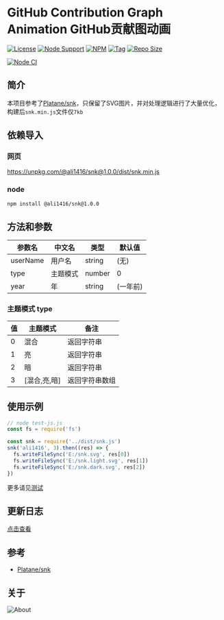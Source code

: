 # GitHub Contribution Graph Animation GitHub贡献图动画

[![License](https://img.shields.io/github/license/ALI1416/snk?label=License)](https://www.apache.org/licenses/LICENSE-2.0.txt)
[![Node Support](https://img.shields.io/badge/Node-14+-green)](https://nodejs.org/)
[![NPM](https://img.shields.io/npm/v/@ali1416/snk?label=NPM)](https://www.npmjs.com/package/@ali1416/snk)
[![Tag](https://img.shields.io/github/v/tag/ALI1416/snk?label=Tag)](https://github.com/ALI1416/snk/tags)
[![Repo Size](https://img.shields.io/github/repo-size/ALI1416/snk?label=Repo%20Size&color=success)](https://github.com/ALI1416/snk/archive/refs/heads/master.zip)

[![Node CI](https://github.com/ALI1416/snk/actions/workflows/ci.yml/badge.svg)](https://github.com/ALI1416/snk/actions/workflows/ci.yml)

## 简介

本项目参考了[Platane/snk](https://github.com/Platane/snk)，只保留了SVG图片，并对处理逻辑进行了大量优化，构建后`snk.min.js`文件仅`7kb`

## 依赖导入

### 网页

<https://unpkg.com/@ali1416/snk@1.0.0/dist/snk.min.js>

### node

```sh
npm install @ali1416/snk@1.0.0
```

## 方法和参数

| 参数名   | 中文名   | 类型   | 默认值   |
| -------- | -------- | ------ | -------- |
| userName | 用户名   | string | (无)     |
| type     | 主题模式 | number | 0        |
| year     | 年       | string | (一年前) |

### 主题模式 type

| 值  | 主题模式     | 备注           |
| --- | ------------ | -------------- |
| 0   | 混合         | 返回字符串     |
| 1   | 亮           | 返回字符串     |
| 2   | 暗           | 返回字符串     |
| 3   | [混合,亮,暗] | 返回字符串数组 |

## 使用示例

```js
// node test-js.js
const fs = require('fs')

const snk = require('../dist/snk.js')
snk('ali1416', 3).then((res) => {
  fs.writeFileSync('E:/snk.svg', res[0])
  fs.writeFileSync('E:/snk.light.svg', res[1])
  fs.writeFileSync('E:/snk.dark.svg', res[2])
})
```

更多请见[测试](./test)

## 更新日志

[点击查看](./CHANGELOG.md)

## 参考

- [Platane/snk](https://github.com/Platane/snk)

## 关于

<picture>
  <source media="(prefers-color-scheme: dark)" srcset="https://www.404z.cn/images/about.dark.svg">
  <img alt="About" src="https://www.404z.cn/images/about.light.svg">
</picture>
